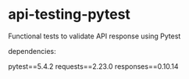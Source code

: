 # api-testing-pytest
Functional tests to validate API response using Pytest

dependencies: 

pytest==5.4.2
requests==2.23.0
responses==0.10.14
